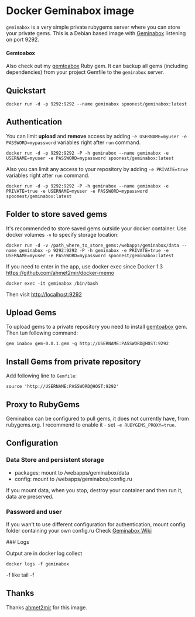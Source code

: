 Docker Geminabox image
=================

`geminabox` is a very simple private rubygems server where you can store your private gems.
This is a Debian based image with [Geminabox](https://github.com/geminabox/geminabox) listening on port 9292.

#### Gemtoabox
Also check out my [gemtoabox](https://github.com/yuri-karpovich/gemtoabox) Ruby gem.
It can backup all gems (including dependencies) from your project Gemfile to the `geminabox` server.

Quickstart
----------

	docker run -d -p 9292:9292 --name geminabox spoonest/geminabox:latest

Authentication
--------------

You can limit **upload** and **remove** access by adding `-e USERNAME=myuser -e PASSWORD=mypassword` variables right after `run` command.

	docker run -d -p 9292:9292 -P -h geminabox --name geminabox -e USERNAME=myuser -e PASSWORD=mypassword spoonest/geminabox:latest

Also you can limit any access to your repository by adding `-e PRIVATE=true` variables right after `run` command.

	docker run -d -p 9292:9292 -P -h geminabox --name geminabox -e PRIVATE=true -e USERNAME=myuser -e PASSWORD=mypassword spoonest/geminabox:latest

Folder to store saved gems
--------------------------

It's recommended to store saved gems outside your docker container. Use docker volumes `-v` to specify storage location:

	docker run -d -v /path_where_to_store_gems:/webapps/geminabox/data --name geminabox -p 9292:9292 -P -h geminabox -e PRIVATE=true -e USERNAME=myuser -e PASSWORD=mypassword spoonest/geminabox:latest

If you need to enter in the app, use docker exec since Docker 1.3 https://github.com/ahmet2mir/docker-memo

    docker exec -it geminabox /bin/bash

Then visit [http://localhost:9292](http://localhost:9292)

Upload Gems
-----------

To upload gems to a private repository you need to install [gemtoabox](https://github.com/yuri-karpovich/gemtoabox) gem.
Then tun following command:

    gem inabox gem-0.0.1.gem -g http://USERNAME:PASSWORD@HOST:9292

Install Gems from private repository
------------------------------------

Add following line to `Gemfile`:

    source 'http://USERNAME:PASSWORD@HOST:9292'

Proxy to RubyGems
-----------------

Geminabox can be configured to pull gems, it does not currently have, from rubygems.org. I recommend to enable it - set `-e RUBYGEMS_PROXY=true`.

Configuration
-------------

### Data Store and persistent storage

* packages: mount to /webapps/geminabox/data
* config: mount to /webapps/geminabox/config.ru

If you mount data, when you stop, destroy your container and then run it, data are preserved.

### Password and user

If you wan't to use different configuration for authentication, mount config folder containing your own config.ru
Check [Geminabox Wiki](https://github.com/geminabox/geminabox/wiki/Http-Basic-Auth)


### Logs

Output are in docker log collect

	docker logs -f geminabox

-f like tail -f

Thanks
------
Thanks [ahmet2mir](https://github.com/ahmet2mir) for this image.
